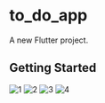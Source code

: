 # to_do_app

A new Flutter project.

## Getting Started
![1](https://user-images.githubusercontent.com/93947402/190878573-b33a17e7-d40b-4f4c-9267-c9d13ec0d13a.jpg)
![2](https://user-images.githubusercontent.com/93947402/190878574-8a716dbf-7afd-42ae-ae2d-6b9ec58b28ba.jpg)
![3](https://user-images.githubusercontent.com/93947402/190878575-b88a3daa-88ea-43dd-982e-d872020d05c8.jpg)
![4](https://user-images.githubusercontent.com/93947402/190878577-2fc25ded-67bf-41c6-ae3f-d7bcb46ad0c6.jpg)
